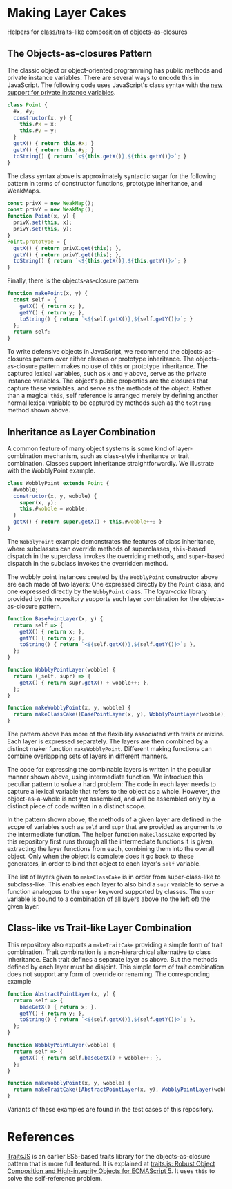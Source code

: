 # Making Layer Cakes

Helpers for class/traits-like composition of objects-as-closures

## The Objects-as-closures Pattern

The classic object or object-oriented programming has public methods and private instance variables. There are several ways to encode this in JavaScript. The following code uses JavaScript's class syntax with the [new support for private instance variables](https://github.com/tc39/proposal-private-methods).

```js
class Point {
  #x, #y;
  constructor(x, y) {
    this.#x = x;
    this.#y = y;
  }
  getX() { return this.#x; }
  getY() { return this.#y; }
  toString() { return `<${this.getX()},${this.getY()}>`; }
}
```

The class syntax above is approximately syntactic sugar for the following pattern in terms of constructor functions, prototype inheritance, and WeakMaps.

```js
const privX = new WeakMap();
const privY = new WeakMap();
function Point(x, y) {
  privX.set(this, x);
  privY.set(this, y);
}
Point.prototype = {
  getX() { return privX.get(this); },
  getY() { return privY.get(this); },
  toString() { return `<${this.getX()},${this.getY()}>`; }
}
```

Finally, there is the objects-as-closure pattern

```js
function makePoint(x, y) {
  const self = {
    getX() { return x; },
    getY() { return y; },
    toString() { return `<${self.getX()},${self.getY()}>`; }
  };
  return self;
}
```

To write defensive objects in JavaScript, we recommend the objects-as-closures pattern over either classes or prototype inheritance. The objects-as-closure pattern makes no use of `this` or prototype inheritance. The captured lexical variables, such as `x` and `y` above, serve as the private instance variables. The object's public properties are the closures that capture these variables, and serve as the methods of the object. Rather than a magical `this`, self reference is arranged merely by defining another normal lexical variable to be captured by methods such as the `toString` method shown above.

## Inheritance as Layer Combination

A common feature of many object systems is some kind of layer-combination mechanism, such as class-style inheritance or trait combination. Classes support inheritance straightforwardly. We illustrate with the WobblyPoint example.

```js
class WobblyPoint extends Point {
  #wobble;
  constructor(x, y, wobble) {
    super(x, y);
    this.#wobble = wobble;
  }
  getX() { return super.getX() + this.#wobble++; }
}
```

The `WobblyPoint` example demonstrates the features of class inheritance, where subclasses can override methods of superclasses, `this`-based dispatch in the superclass invokes the overriding methods, and `super`-based dispatch in the subclass invokes the overridden method.

The wobbly point instances created by the `WobblyPoint` constructor above are each made of two layers: One expressed directly by the `Point` class, and one expressed directly by the `WobbyPoint` class. The *layer-cake* library provided by this repository supports such layer combination for the objects-as-closure pattern.

```js
function BasePointLayer(x, y) {
  return self => {
    getX() { return x; },
    getY() { return y; },
    toString() { return `<${self.getX()},${self.getY()}>`; },
  };
}

function WobblyPointLayer(wobble) {
  return (_self, supr) => {
    getX() { return supr.getX() + wobble++; },
  };
}

function makeWobblyPoint(x, y, wobble) {
  return makeClassCake([BasePointLayer(x, y), WobblyPointLayer(wobble)]);
}
```

The pattern above has more of the flexibility associated with traits or mixins. Each layer is expressed separately. The layers are then combined by a distinct maker function `makeWobblyPoint`. Different making functions can combine overlapping sets of layers in different manners.

The code for expressing the combinable layers is written in the peculiar manner shown above, using intermediate function. We introduce this peculiar pattern to solve a hard problem: The code in each layer needs to capture a lexical variable that refers to the object as a whole. However, the object-as-a-whole is not yet assembled, and will be assembled only by a distinct piece of code written in a distinct scope.

In the pattern shown above, the methods of a given layer are defined in the scope of variables such as `self` and `supr` that are provided as arguments to the intermediate function. The helper function `makeClassCake` exported by this repository first runs through all the intermediate functions it is given, extracting the layer functions from each, combining them into the overall object. Only when the object is complete does it go back to these generators, in order to bind that object to each layer's `self` variable.

The list of layers given to `makeClassCake` is in order from super-class-like to subclass-like. This enables each layer to also bind a `supr` variable to serve a function analogous to the `super` keyword supported by classes. The `supr` variable is bound to a combination of all layers above (to the left of) the given layer.

## Class-like vs Trait-like Layer Combination

This repository also exports a `makeTraitCake` providing a simple form of trait combination. Trait combination is a non-hierarchical alternative to class inheritance. Each trait defines a separate layer as above. But the methods defined by each layer must be disjoint. This simple form of trait combination does not support any form of override or renaming. The corresponding example

```js
function AbstractPointLayer(x, y) {
  return self => {
    baseGetX() { return x; },
    getY() { return y; },
    toString() { return `<${self.getX()},${self.getY()}>`; },
  };
}

function WobblyPointLayer(wobble) {
  return self => {
    getX() { return self.baseGetX() + wobble++; },
  };
}

function makeWobblyPoint(x, y, wobble) {
  return makeTraitCake([AbstractPointLayer(x, y), WobblyPointLayer(wobble)]);
}
```

Variants of these examples are found in the test cases of this repository.

# References

[TraitsJS](https://traitsjs.github.io/traits.js-website/) is an earlier ES5-based traits library for the objects-as-closure pattern that is more full featured. It is explained at [traits.js:
Robust Object Composition and High-integrity Objects for ECMAScript 5](https://traitsjs.github.io/traits.js-website/files/traitsJS_PLASTIC2011_final.pdf). It uses `this` to solve the self-reference problem.
